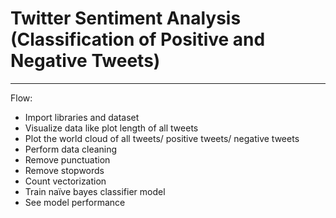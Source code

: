 # Twitter Sentiment Analysis (Classification of Positive and Negative Tweets)

---

Flow:
-	Import libraries and dataset
-	Visualize data like plot length of all tweets
-	Plot the world cloud of all tweets/ positive tweets/ negative tweets
-	Perform data cleaning
   - Remove punctuation
   - Remove stopwords
   - Count vectorization
-	Train naïve bayes classifier model
-	See model performance
